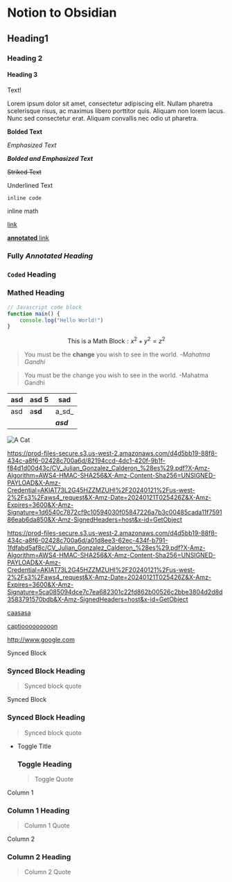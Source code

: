 # Notion to Obsidian

## Heading1

### Heading 2

#### Heading 3

Text!

Lorem ipsum dolor sit amet, consectetur adipiscing elit. Nullam pharetra scelerisque risus, ac maximus libero porttitor quis. Aliquam non lorem lacus. Nunc sed consectetur erat. Aliquam convallis nec odio ut pharetra.

**Bolded Text**

_Emphasized Text_

_**Bolded and Emphasized Text**_

~~Striked Text~~

Underlined Text

`inline code`

$\text{inline math}$

[link](https://juliangcalderon-apuntes.pages.dev/)

[**annotated**](https://juliangcalderon-apuntes.pages.dev/)[ link](https://juliangcalderon-apuntes.pages.dev/)

### **Fully** _Annotated_ _**Heading**_

### `Coded` Heading

### $\text{Mathed}$ Heading

```javascript
// Javascript code block
function main() {
	console.log("Hello World!")
}
```

$$
\text{This is a Math Block}: x^2 + y^2 = z^2
$$

> You must be the **change** you wish to see in the $\text{world}$. -_Mahatma Gandhi_

> You must be the change you wish to see in the world. -Mahatma Gandhi

| asd | asd $5$ | sad       |
| --- | ------- | --------- |
| asd | a**sd** | a_sd_     |
|     |         | _**asd**_ |

![A Cat](https://prod-files-secure.s3.us-west-2.amazonaws.com/d4d5bb19-88f8-434c-a8f6-02428c700a6d/ee27f78e-97c8-4d58-940e-83c9d880952a/Untitled.png?X-Amz-Algorithm=AWS4-HMAC-SHA256\&X-Amz-Content-Sha256=UNSIGNED-PAYLOAD\&X-Amz-Credential=AKIAT73L2G45HZZMZUHI%2F20240121%2Fus-west-2%2Fs3%2Faws4_request\&X-Amz-Date=20240121T025426Z\&X-Amz-Expires=3600\&X-Amz-Signature=8a78e4dc4148ecd1d4c46d052c07966ccd3709c694ce675904383f9aafa027bf\&X-Amz-SignedHeaders=host\&x-id=GetObject)

<https://prod-files-secure.s3.us-west-2.amazonaws.com/d4d5bb19-88f8-434c-a8f6-02428c700a6d/82194ccd-4dc1-420f-9b1f-f84d1d00d43c/CV_Julian_Gonzalez_Calderon_%28es%29.pdf?X-Amz-Algorithm=AWS4-HMAC-SHA256&X-Amz-Content-Sha256=UNSIGNED-PAYLOAD&X-Amz-Credential=AKIAT73L2G45HZZMZUHI%2F20240121%2Fus-west-2%2Fs3%2Faws4_request&X-Amz-Date=20240121T025426Z&X-Amz-Expires=3600&X-Amz-Signature=1d6540c7872cf9c10594030f05847226a7b3c00485cada11f759186eab6da850&X-Amz-SignedHeaders=host&x-id=GetObject>

<https://prod-files-secure.s3.us-west-2.amazonaws.com/d4d5bb19-88f8-434c-a8f6-02428c700a6d/a01d8ee3-62ec-434f-b791-1fdfabd5af8c/CV_Julian_Gonzalez_Calderon_%28es%29.pdf?X-Amz-Algorithm=AWS4-HMAC-SHA256&X-Amz-Content-Sha256=UNSIGNED-PAYLOAD&X-Amz-Credential=AKIAT73L2G45HZZMZUHI%2F20240121%2Fus-west-2%2Fs3%2Faws4_request&X-Amz-Date=20240121T025426Z&X-Amz-Expires=3600&X-Amz-Signature=5ca085094dce7c7ea682301c22fd862b00526c2bbe3804d2d8d3583791570bdb&X-Amz-SignedHeaders=host&x-id=GetObject>

[caasasa](https://www.youtube.com/watch?v=KWB-gDVuy_I)

[captiooooooooon](https://www.google.com/maps/embed?pb=!1m18!1m12!1m3!1d26279.339187290054!2d-58.39730542894285!3d-34.58095657050414!2m3!1f0!2f0!3f0!3m2!1i1024!2i768!4f13.1!3m3!1m2!1s0x95bcb58308725845%3A0x6c1301b2924b8a91!2sPlaza%20Italia!5e0!3m2!1ses-419!2sar!4v1705765383955!5m2!1ses-419!2sar)

<http://www.google.com>

Synced Block

### Synced Block Heading

> Synced block quote

Synced Block

### Synced Block Heading

> Synced block quote

* Toggle Title

  ### Toggle Heading

  > Toggle Quote

Column 1

### Column 1 Heading

> Column 1 Quote

Column 2

### Column 2 Heading

> Column 2 Quote


